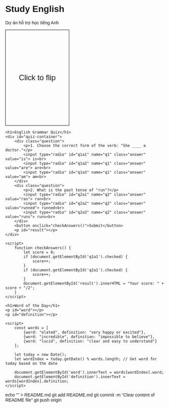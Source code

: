 # Study English  
Dự án hỗ trợ học tiếng Anh

<!DOCTYPE html>
<html lang="en">
<head>
    <meta charset="UTF-8">
    <meta name="viewport" content="width=device-width, initial-scale=1.0">
    <title>Flashcards</title>
    <style>
        .card {
            width: 200px;
            height: 300px;
            border: 1px solid #000;
            display: flex;
            align-items: center;
            justify-content: center;
            font-size: 24px;
            text-align: center;
            cursor: pointer;
        }
    </style>
</head>
<body>

<div class="card" onclick="flipCard()">Click to flip</div>

<script>
    const card = document.querySelector('.card');
    let isFlipped = false;

    const words = [
        { term: 'Apple', definition: 'A fruit that is red or green.' },
        { term: 'Cat', definition: 'A small domesticated carnivorous mammal.' },
    ];

    function flipCard() {
        if (isFlipped) {
            card.textContent = words[0].term;
        } else {
            card.textContent = words[0].definition;
        }
        isFlipped = !isFlipped;
    }

    card.textContent = words[0].term;
</script>

</body>
</html>
<!DOCTYPE html>
<html lang="en">
<head>
    <meta charset="UTF-8">
    <meta name="viewport" content="width=device-width, initial-scale=1.0">
    <title>English Grammar Quiz</title>
    <style>
        body {
            font-family: Arial, sans-serif;
            padding: 20px;
        }
        .question {
            margin: 10px 0;
        }
        .answer {
            padding: 5px;
            margin-right: 10px;
        }
    </style>
</head>
<body>

    <h1>English Grammar Quiz</h1>
    <div id="quiz-container">
        <div class="question">
            <p>1. Choose the correct form of the verb: "She ____ a doctor."</p>
            <input type="radio" id="q1a1" name="q1" class="answer" value="is"> is<br>
            <input type="radio" id="q1a2" name="q1" class="answer" value="are"> are<br>
            <input type="radio" id="q1a3" name="q1" class="answer" value="am"> am<br>
        </div>
        <div class="question">
            <p>2. What is the past tense of "run"?</p>
            <input type="radio" id="q2a1" name="q2" class="answer" value="ran"> ran<br>
            <input type="radio" id="q2a2" name="q2" class="answer" value="runned"> runned<br>
            <input type="radio" id="q2a3" name="q2" class="answer" value="runs"> runs<br>
        </div>
        <button onclick="checkAnswers()">Submit</button>
        <p id="result"></p>
    </div>

    <script>
        function checkAnswers() {
            let score = 0;
            if (document.getElementById('q1a1').checked) {
                score++;
            }
            if (document.getElementById('q2a1').checked) {
                score++;
            }
            document.getElementById('result').innerHTML = "Your score: " + score + "/2";
        }
    </script>

</body>
</html>
<!DOCTYPE html>
<html lang="en">
<head>
    <meta charset="UTF-8">
    <meta name="viewport" content="width=device-width, initial-scale=1.0">
    <title>Word of the Day</title>
</head>
<body>

    <h1>Word of the Day</h1>
    <p id="word"></p>
    <p id="definition"></p>

    <script>
        const words = [
            {word: "elated", definition: "very happy or excited"},
            {word: "incredible", definition: "impossible to believe"},
            {word: "lucid", definition: "clear and easy to understand"}
        ];

        let today = new Date();
        let wordIndex = today.getDate() % words.length; // Get word for today based on the date

        document.getElementById('word').innerText = words[wordIndex].word;
        document.getElementById('definition').innerText = words[wordIndex].definition;
    </script>

</body>
</html>
echo "" > README.md
git add README.md
git commit -m "Clear content of README file"
git push origin <branch-name>

